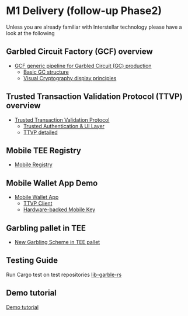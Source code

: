 # M1 Delivery (follow-up Phase2)

Unless you are already familiar with Interstellar technology please have a look at the following

## Garbled Circuit Factory (GCF) overview
- [GCF generic pipeline for Garbled Circuit (GC) production](./GCF.html)
    - [Basic GC structure](./GC.html)
    - [Visual Cryptography display principles](./VC-GC.html)

## Trusted Transaction Validation Protocol (TTVP) overview
- [Trusted Transaction Validation Protocol](./TTVP.md)
    - [Trusted Authentication & UI Layer](./TAUI.md)
    - [TTVP detailed](./TTVP_detailed.md)
    
## Mobile TEE Registry
- [Mobile Registry](./Mobile_Registry.md)

## Mobile Wallet App Demo

- [Mobile Wallet App](./Mobile_App.md)
    - [TTVP Client](./TTVP_client.md)
    - [Hardware-backed Mobile Key](./HBMK.md)

## Garbling pallet in TEE
- [New Garbling Scheme in TEE pallet](./TTVP-TEE.md)

## Testing Guide
Run Cargo test on test repositories
[lib-garble-rs](https://github.com/Interstellar-Network/lib-garble-rs/tree/w3f-phase2-milestone1)


## Demo tutorial

[Demo tutorial](./2M1_demo_tutorial.md)

